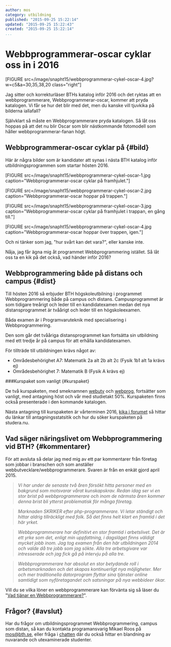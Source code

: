 ```yaml
---
author: mos
category: utbildning
published: "2015-09-25 15:22:14"
updated: "2015-09-25 15:22:43"
created: "2015-09-25 15:22:14"
...
```

Webbprogrammerar-oscar cyklar oss in  i 2016
==================================

[FIGURE src=/image/snapht15/webbprogrammerar-cykel-oscar-4.jpg?w=c5&a=30,35,38,20  class="right"]

Jag sitter och korrekturläser BTHs katalog inför 2016 och det ryktas att en webbprogrammerare, Webbprogrammerar-oscar, kommer att pryda katalogen. Vi får se hur det blir med det, men du kanske vill tjuvkika på bilderna iallafall?

Självklart så måste en Webbprogrammerare pryda katalogen. Så låt oss hoppas på att det nu blir Oscar som blir nästkommande fotomodell som håller webbprogrammerar-fanan högt.

<!--more-->



Webbprogrammerar-oscar cyklar på {#bild}
-------------------------------------------------

Här är några bilder som är kandidater att synas i nästa BTH katalog inför utbildningsprogrammen som startar hösten 2016.

[FIGURE src=/image/snapht15/webbprogrammerar-cykel-oscar-1.jpg caption="Webbprogrammerar-oscar cyklar på framhjulet."]

[FIGURE src=/image/snapht15/webbprogrammerar-cykel-oscar-2.jpg caption="Webbprogrammerar-oscar hoppar på trappen."]

[FIGURE src=/image/snapht15/webbprogrammerar-cykel-oscar-3.jpg caption="Webbprogrammerar-oscar cyklar på framhjulet i trappan, en gång till."]

[FIGURE src=/image/snapht15/webbprogrammerar-cykel-oscar-4.jpg caption="Webbprogrammerar-oscar hoppar över trappen, igen."]

Och ni tänker som jag, "hur svårt kan det vara?", eller kanske inte. 

Nåja, jag får ägna mig åt programmet Webbprogrammering istället. Så låt oss ta en kik på det också, vad händer inför 2016?



Webbprogrammering både på distans och campus {#dist}
-------------------------------------------------

Till hösten 2016 så erbjuder BTH högskoleutbilning i programmet Webbprogrammering både på campus och distans. Campusprogrammet är som tidigare treårigt och leder till en kandidatexamen medan det nya distansprogrammet är tvåårigt och leder till en högskoleexamen. 

Båda examen är i Programvaruteknik med specialisering i Webbprogrammering.

Den som går det tvååriga distansprogrammet kan fortsätta sin utbildning med ett tredje år på campus för att erhålla kandidatexamen.

För tillträde till utbildningen krävs något av:

* Områdesbehörighet A7: Matematik 2a alt 2b alt 2c (Fysik 1b1 alt 1a krävs ej)
* Områdesbehörighet 7: Matematik B (Fysik A krävs ej)



###Kurspaket som vanligt {#kurspaket}

De två kurspaketen, med smeknamnen [webutv](webutv) och [webprog](webprog), fortsätter som vanligt, med antagning höst och vår med studietakt 50%. Kurspaketen finns också presenterade i den kommande katalogen.

Nästa antagning till kurspaketen är vårterminen 2016, [kika i forumet](t/4529) så hittar du länkar till antagningsstatsitik och hur du söker kurspaketen på studera.nu.



Vad säger näringslivet om Webbprogrammering vid BTH? {#kommentarer}
-------------------------------------------------

För att avsluta så delar jag med mig av ett par kommentarer från företag som jobbar i branschen och som anställer webbutvecklare/webbprogrammerare. Svaren är från en enkät gjord april 2015.

> *Vi har under de senaste två åren försökt hitta personer med en bakgrund som motsvarar vårat kunskapskrav. Redan idag ser vi en stor brist på webbprogrammerare och inom de närmsta åren kommer denna brist bli ytterst problematisk för många företag.*


> *Marknaden SKRIKER efter php-programmerare. Vi letar ständigt och hittar aldrig tillräckligt med folk. Så det finns helt klart en framtid i det här yrket.*


> *Webbprogrammerare har definitivt en stor framtid i arbetslivet. Det är ett yrke som det, enligt min uppfattning, i dagsläget finns väldigt mycket jobb inom. Jag tog examen från den här utbildningen 2014 och valde då tre jobb som jag sökte. Alla tre arbetsgivare var intresserade och jag fick gå på intervju på alla tre.*


> *Webbprogrammerare har absolut en stor betydande roll i arbetsmarknaden och det skapas kontinuerligt nya möjligheter. Mer och mer traditionella datorprogram flyttar sina tjänster online samtidigt som nyföretagandet och satsningar på nya webbideer ökar.*

Vill du se vilka löner en webbprogrammerare kan förvänta sig så läser du "[Vad tjänar en Webbprogrammerare?](blogg/vad-tjanar-en-webbprogrammerare)".



Frågor? {#avslut}
-------------------------------------------------

Har du frågor om utbildningsprogrammet Webbprogrammering, campus som distan, så kan du kontakta programansvarig Mikael Roos på mos@bth.se, eller fråga i [chatten](irc) där du också hittar en blandning av nuvarande och utexaminerade studenter.
